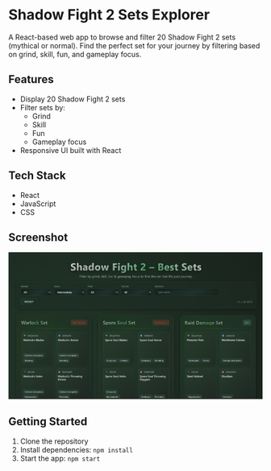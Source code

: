 # Shadow Fight 2 Sets Explorer

A React-based web app to browse and filter 20 Shadow Fight 2 sets (mythical or normal). Find the perfect set for your journey by filtering based on grind, skill, fun, and gameplay focus.

## Features

- Display 20 Shadow Fight 2 sets
- Filter sets by:
    - Grind
    - Skill
    - Fun
    - Gameplay focus
- Responsive UI built with React

## Tech Stack

- React
- JavaScript
- CSS

## Screenshot

![App Screenshot](./src/assets/image.png)

## Getting Started

1. Clone the repository
2. Install dependencies: `npm install`
3. Start the app: `npm start`

